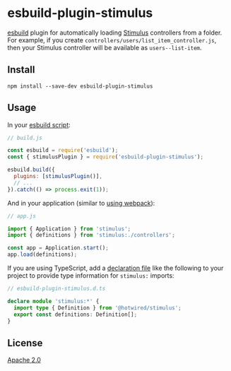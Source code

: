 # esbuild-plugin-stimulus

[esbuild][] plugin for automatically loading [Stimulus][] controllers from a
folder. For example, if you create `controllers/users/list_item_controller.js`,
then your Stimulus controller will be available as `users--list-item`.

[esbuild]: https://esbuild.github.io/
[Stimulus]: https://stimulus.hotwire.dev/

## Install

```shell
npm install --save-dev esbuild-plugin-stimulus
```

## Usage

In your [esbuild script][]:

```javascript
// build.js

const esbuild = require('esbuild');
const { stimulusPlugin } = require('esbuild-plugin-stimulus');

esbuild.build({
  plugins: [stimulusPlugin()],
  // ...
}).catch(() => process.exit(1));
```

And in your application (similar to [using webpack][]):

```javascript
// app.js

import { Application } from 'stimulus';
import { definitions } from 'stimulus:./controllers';

const app = Application.start();
app.load(definitions);
```

If you are using TypeScript, add a [declaration file][] like the following to
your project to provide type information for `stimulus:` imports:

```typescript
// esbuild-plugin-stimulus.d.ts

declare module 'stimulus:*' {
  import type { Definition } from '@hotwired/stimulus';
  export const definitions: Definition[];
}
```

[declaration file]: https://www.typescriptlang.org/docs/handbook/modules.html#working-with-other-javascript-libraries
[esbuild script]: https://esbuild.github.io/getting-started/#build-scripts
[using webpack]: https://stimulus.hotwire.dev/handbook/installing#using-webpack-helpers

## License

[Apache 2.0](LICENSE)
